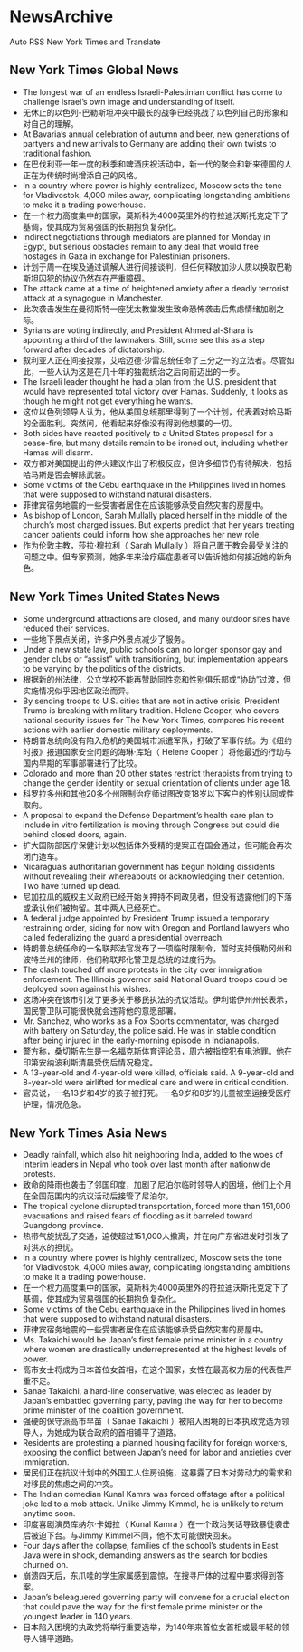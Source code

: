 # NewsArchive
Auto RSS New York Times and Translate

## New York Times Global News
* The longest war of an endless Israeli-Palestinian conflict has come to challenge Israel’s own image and understanding of itself.
* 无休止的以色列-巴勒斯坦冲突中最长的战争已经挑战了以色列自己的形象和对自己的理解。
* At Bavaria’s annual celebration of autumn and beer, new generations of partyers and new arrivals to Germany are adding their own twists to traditional fashion.
* 在巴伐利亚一年一度的秋季和啤酒庆祝活动中，新一代的聚会和新来德国的人正在为传统时尚增添自己的风格。
* In a country where power is highly centralized, Moscow sets the tone for Vladivostok, 4,000 miles away, complicating longstanding ambitions to make it a trading powerhouse.
* 在一个权力高度集中的国家，莫斯科为4000英里外的符拉迪沃斯托克定下了基调，使其成为贸易强国的长期抱负复杂化。
* Indirect negotiations through mediators are planned for Monday in Egypt, but serious obstacles remain to any deal that would free hostages in Gaza in exchange for Palestinian prisoners.
* 计划于周一在埃及通过调解人进行间接谈判，但任何释放加沙人质以换取巴勒斯坦囚犯的协议仍然存在严重障碍。
* The attack came at a time of heightened anxiety after a deadly terrorist attack at a synagogue in Manchester.
* 此次袭击发生在曼彻斯特一座犹太教堂发生致命恐怖袭击后焦虑情绪加剧之际。
* Syrians are voting indirectly, and President Ahmed al-Shara is appointing a third of the lawmakers. Still, some see this as a step forward after decades of dictatorship.
* 叙利亚人正在间接投票，艾哈迈德·沙雷总统任命了三分之一的立法者。尽管如此，一些人认为这是在几十年的独裁统治之后向前迈出的一步。
* The Israeli leader thought he had a plan from the U.S. president that would have represented total victory over Hamas. Suddenly, it looks as though he might not get everything he wants.
* 这位以色列领导人认为，他从美国总统那里得到了一个计划，代表着对哈马斯的全面胜利。突然间，他看起来好像没有得到他想要的一切。
* Both sides have reacted positively to a United States proposal for a cease-fire, but many details remain to be ironed out, including whether Hamas will disarm.
* 双方都对美国提出的停火建议作出了积极反应，但许多细节仍有待解决，包括哈马斯是否会解除武装。
* Some victims of the Cebu earthquake in the Philippines lived in homes that were supposed to withstand natural disasters.
* 菲律宾宿务地震的一些受害者居住在应该能够承受自然灾害的房屋中。
* As bishop of London, Sarah Mullally placed herself in the middle of the church’s most charged issues. But experts predict that her years treating cancer patients could inform how she approaches her new role.
* 作为伦敦主教，莎拉·穆拉利（ Sarah Mullally ）将自己置于教会最受关注的问题之中。但专家预测，她多年来治疗癌症患者可以告诉她如何接近她的新角色。

## New York Times United States News
* Some underground attractions are closed, and many outdoor sites have reduced their services.
* 一些地下景点关闭，许多户外景点减少了服务。
* Under a new state law, public schools can no longer sponsor gay and gender clubs or “assist” with transitioning, but implementation appears to be varying by the politics of the districts.
* 根据新的州法律，公立学校不能再赞助同性恋和性别俱乐部或“协助”过渡，但实施情况似乎因地区政治而异。
* By sending troops to U.S. cities that are not in active crisis, President Trump is breaking with military tradition. Helene Cooper, who covers national security issues for The New York Times, compares his recent actions with earlier domestic military deployments.
* 特朗普总统向没有陷入危机的美国城市派遣军队，打破了军事传统。为《纽约时报》报道国家安全问题的海琳·库珀（ Helene Cooper ）将他最近的行动与国内早期的军事部署进行了比较。
* Colorado and more than 20 other states restrict therapists from trying to change the gender identity or sexual orientation of clients under age 18.
* 科罗拉多州和其他20多个州限制治疗师试图改变18岁以下客户的性别认同或性取向。
* A proposal to expand the Defense Department’s health care plan to include in vitro fertilization is moving through Congress but could die behind closed doors, again.
* 扩大国防部医疗保健计划以包括体外受精的提案正在国会通过，但可能会再次闭门造车。
* Nicaragua’s authoritarian government has begun holding dissidents without revealing their whereabouts or acknowledging their detention. Two have turned up dead.
* 尼加拉瓜的威权主义政府已经开始关押持不同政见者，但没有透露他们的下落或承认他们被拘留。其中两人已经死亡。
* A federal judge appointed by President Trump issued a temporary restraining order, siding for now with Oregon and Portland lawyers who called federalizing the guard a presidential overreach.
* 特朗普总统任命的一名联邦法官发布了一项临时限制令，暂时支持俄勒冈州和波特兰州的律师，他们称联邦化警卫是总统的过度行为。
* The clash touched off more protests in the city over immigration enforcement. The Illinois governor said National Guard troops could be deployed soon against his wishes.
* 这场冲突在该市引发了更多关于移民执法的抗议活动。伊利诺伊州州长表示，国民警卫队可能很快就会违背他的意愿部署。
* Mr. Sanchez, who works as a Fox Sports commentator, was charged with battery on Saturday, the police said. He was in stable condition after being injured in the early-morning episode in Indianapolis.
* 警方称，桑切斯先生是一名福克斯体育评论员，周六被指控犯有电池罪。他在印第安纳波利斯清晨受伤后情况稳定。
* A 13-year-old and 4-year-old were killed, officials said. A 9-year-old and 8-year-old were airlifted for medical care and were in critical condition.
* 官员说，一名13岁和4岁的孩子被打死。一名9岁和8岁的儿童被空运接受医疗护理，情况危急。

## New York Times Asia News
* Deadly rainfall, which also hit neighboring India, added to the woes of interim leaders in Nepal who took over last month after nationwide protests.
* 致命的降雨也袭击了邻国印度，加剧了尼泊尔临时领导人的困境，他们上个月在全国范围内的抗议活动后接管了尼泊尔。
* The tropical cyclone disrupted transportation, forced more than 151,000 evacuations and raised fears of flooding as it barreled toward Guangdong province.
* 热带气旋扰乱了交通，迫使超过151,000人撤离，并在向广东省进发时引发了对洪水的担忧。
* In a country where power is highly centralized, Moscow sets the tone for Vladivostok, 4,000 miles away, complicating longstanding ambitions to make it a trading powerhouse.
* 在一个权力高度集中的国家，莫斯科为4000英里外的符拉迪沃斯托克定下了基调，使其成为贸易强国的长期抱负复杂化。
* Some victims of the Cebu earthquake in the Philippines lived in homes that were supposed to withstand natural disasters.
* 菲律宾宿务地震的一些受害者居住在应该能够承受自然灾害的房屋中。
* Ms. Takaichi would be Japan’s first female prime minister in a country where women are drastically underrepresented at the highest levels of power.
* 高市女士将成为日本首位女首相，在这个国家，女性在最高权力层的代表性严重不足。
* Sanae Takaichi, a hard-line conservative, was elected as leader by Japan’s embattled governing party, paving the way for her to become prime minister of the coalition government.
* 强硬的保守派高市早苗（ Sanae Takaichi ）被陷入困境的日本执政党选为领导人，为她成为联合政府的首相铺平了道路。
* Residents are protesting a planned housing facility for foreign workers, exposing the conflict between Japan’s need for labor and anxieties over immigration.
* 居民们正在抗议计划中的外国工人住房设施，这暴露了日本对劳动力的需求和对移民的焦虑之间的冲突。
* The Indian comedian Kunal Kamra was forced offstage after a political joke led to a mob attack. Unlike Jimmy Kimmel, he is unlikely to return anytime soon.
* 印度喜剧演员库纳尔·卡姆拉（ Kunal Kamra ）在一个政治笑话导致暴徒袭击后被迫下台。与Jimmy Kimmel不同，他不太可能很快回来。
* Four days after the collapse, families of the school’s students in East Java were in shock, demanding answers as the search for bodies churned on.
* 崩溃四天后，东爪哇的学生家属感到震惊，在搜寻尸体的过程中要求得到答案。
* Japan’s beleaguered governing party will convene for a crucial election that could pave the way for the first female prime minister or the youngest leader in 140 years.
* 日本陷入困境的执政党将举行重要选举，为140年来首位女首相或最年轻的领导人铺平道路。

